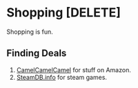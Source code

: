 # Shopping \[DELETE]

Shopping is fun.

## Finding Deals

1. [CamelCamelCamel](https://camelcamelcamel.com/) for stuff on Amazon.
2. [SteamDB.info](https://steamdb.info/) for steam games.
